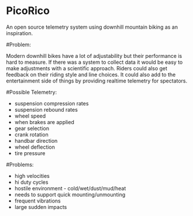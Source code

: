 # PicoRico
An open source telemetry system using downhill mountain biking as an inspiration. 

#Problem:

Modern downhill bikes have a lot of adjustability but their performance is hard to measure. If there was a system to collect data it would be easy to make adjustments with a scientific approach. Riders could also get feedback on their riding style and line choices. It could also add to the entertainment side of things by providing realtime telemetry for spectators. 

#Possible Telemetry:
   * suspension compression rates
   * suspension rebound rates
   * wheel speed
   * when brakes are applied 
   * gear selection
   * crank rotation
   * handbar direction
   * wheel deflection
   * tire pressure

#Problems:
   * high velocities
   * hi duty cycles
   * hostile environment - cold/wet/dust/mud/heat
   * needs to support quick mounting/unmounting
   * frequent vibrations
   * large sudden impacts
   

